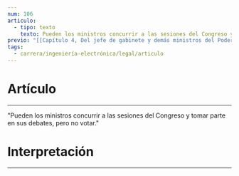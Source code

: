 ```yaml
---
num: 106
articulo:
  - tipo: texto
    texto: Pueden los ministros concurrir a las sesiones del Congreso y tomar parte en sus debates, pero no votar.
previo: "[[Capítulo 4, Del jefe de gabinete y demás ministros del Poder Ejecutivo|Capítulo 4, Del jefe de gabinete y demás ministros del Poder Ejecutivo]]"
tags:
  - carrera/ingeniería-electrónica/legal/articulo
---
```

# Artículo
---
"Pueden los ministros concurrir a las sesiones del Congreso y tomar parte en sus debates, pero no votar."

# Interpretación
---
